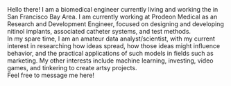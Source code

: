 <!DOCTYPE html>

<html>


<div>Hello there! I am a biomedical engineer currently living and working the in San Francisco Bay Area. I am currently working at Prodeon Medical as an Research and Development Engineer, focused on designing and developing nitinol implants, associated catheter systems, and test methods. </div>

<div>In my spare time, I am an amateur data analyst/scientist, with my current interest in researching how ideas spread, how those ideas might influence behavior, and the practical applications of such models in fields such as marketing. My other interests include  machine learning, investing, video games, and tinkering to create artsy projects. </div>

<div>Feel free to message me here!
</div>


<!-- <table id="detail_table" class="detail">  
	    <thead>  
	    <tr>  
 
	        <th colspan="2">Team 1</th>  
 
	    </tr>  
	</thead>  
	<tbody>  
	    <tr class="parent" id="row1" title="Click to expand/collapse" style="cursor: pointer;">  
	        <td colspan="2" text-align="center"> Player 1 <br> Necromancer 2500LP <br> Demo Skin</td>  
	    </tr>

	    <tr class="child-row1" style="display: none;">  
	        <td>Player Bio </td>
            <td> Lorem ipsum dolor sit amet, consectetur adipiscing elit, sed do eiusmod tempor incididunt ut labore et dolore magna aliqua. Platea dictumst quisque sagittis purus sit. Euismod in pellentesque massa placerat duis ultricies. Vitae elementum curabitur vitae nunc sed velit dignissim. Sit amet cursus sit amet dictum sit amet justo. Nibh mauris cursus mattis molestie a iaculis at.</td>
	    </tr>
        
        <tr class="child-row1" style="display: none;"> </tr> 
			<td>Skill Loadout</td>
            
            <td>
            	<table style='border:"5px"' bordercolor="#F35557">
                <h4 >Skill Loadout</h4>
                    <tr>
                      <td>Skill1</td>
                      <td>Skill2</td>
                      <td>Skill3</td>
                      <td>Skill4</td>
                    </tr>
                    <tr>
                      <td>Skill5</td>
                      <td>Skill6</td>
                      <td>Skill7</td>
                      <td>Skill8</td>
                    </tr>
                </table>
            </td> 
		<tr>
        
        <tr class="parent" id="row2" title="Click to expand/collapse" style="cursor: pointer;">  
	        <td colspan="2" text-align="center"> Player 2 <br> Ranger 1800LP <br> Premium Skin</td>  
	    </tr>

	    <tr class="child-row2" style="display: none;">  
	        <td>Player Bio </td>
            <td> Lorem ipsum dolor sit amet, consectetur adipiscing elit, sed do eiusmod tempor incididunt ut labore et dolore magna aliqua. Platea dictumst quisque sagittis purus sit. Euismod in pellentesque massa placerat duis ultricies. Vitae elementum curabitur vitae nunc sed velit dignissim. Sit amet cursus sit amet dictum sit amet justo. Nibh mauris cursus mattis molestie a iaculis at.</td>
          </tr>
        
      <tr class="child-row2" style="display: none;">  </tr>

			<td>Skill Loadout</td>
            
            <td>
            	<table  bordercolor="#F35557">
                <h4 >Skill Loadout</h4>
                    <tr>
                      <td>Skill1</td>
                      <td>Skill2</td>
                      <td>Skill3</td>
                      <td>Skill4</td>
                    </tr>
                    <tr>
                      <td>Skill5</td>
                      <td>Skill6</td>
                      <td>Skill7</td>
                      <td>Skill8</td>
                    </tr>
                </table>
            </td> 
		</tr>

	     

	     	
        
        
        
	</tbody>  
	</table>   -->



</html>
